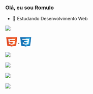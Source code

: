### Olá, eu sou Romulo

- 👋 Estudando Desenvolvimento Web

<div>
 <a href="https://github.com/r0mul0magalhaes">
  <img height="180em" src="https://github-readme-stats.vercel.app/api?username=r0mul0magalhaes&show_icons=true&theme=light&include_all_commits=true&count_private=true"/>
</div>

<br>

<div>
 <img align="center" alt="Romulo-HTML" height="30" width="40" src="https://raw.githubusercontent.com/devicons/devicon/master/icons/html5/html5-original.svg">
  <img align="center" alt="Romulo-CSS" height="30" width="40" src="https://raw.githubusercontent.com/devicons/devicon/master/icons/css3/css3-original.svg">
</div>

<br>

<div>
   <a href="https://instagram.com/r0mul0magalhaes" target="_blank"><img src="https://img.shields.io/badge/-Instagram-%23E4405F?style=for-the-badge&logo=instagram&logoColor=white" target="_blank">
  </a>

  <a href="https://discord.gg/KF27eenF" target="_blank"><img src="https://img.shields.io/badge/Discord-7289DA?style=for-the-badge&logo=discord&logoColor=white" target="_blank"></a>

 <a href="https://www.linkedin.com/in/r%C3%B4mulo-magalh%C3%A3es-b01280245/" target="_blank"><img src="https://img.shields.io/badge/-LinkedIn-%230077B5?style=for-the-badge&logo=linkedin&logoColor=white" target="_blank"></a> 
 
  
<a href = "mailto:romulomagalhaes1@outlook.com"><img src="https://img.shields.io/badge/Microsoft_Outlook-0078D4?style=for-the-badge&logo=microsoft-outlook&logoColor=white" target="_blank"></a>
</div>
